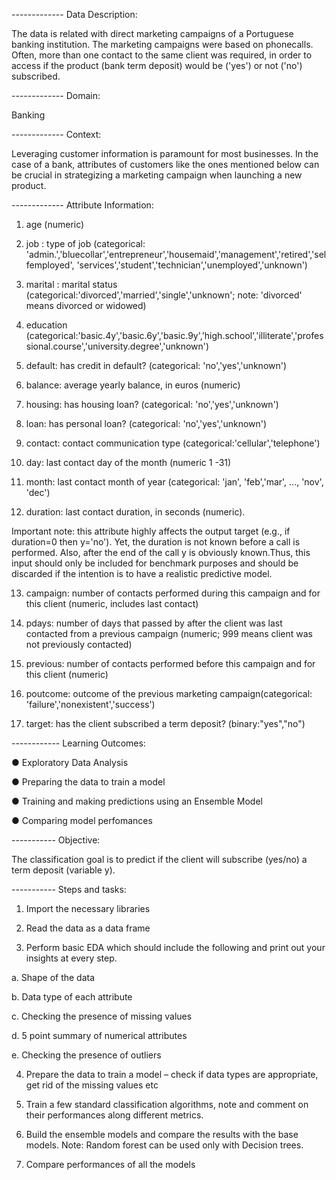 
------------- Data Description:

The data is related with direct marketing campaigns of a Portuguese banking institution. 
The marketing campaigns were based on phonecalls. Often, more than one contact to the same client was required, in
order to access if the product (bank term deposit) would be ('yes') or not ('no') subscribed.

------------- Domain:

Banking

------------- Context:

Leveraging customer information is paramount for most businesses. In the case of a bank, attributes of customers 
like the ones mentioned below can be crucial in strategizing a marketing campaign when launching a new product.

------------- Attribute Information:

1. age (numeric)

2. job : type of job (categorical: 'admin.','bluecollar','entrepreneur','housemaid','management','retired','selfemployed',
'services','student','technician','unemployed','unknown')

3. marital : marital status (categorical:'divorced','married','single','unknown'; note: 'divorced' means divorced or widowed)

4. education (categorical:'basic.4y','basic.6y','basic.9y','high.school','illiterate','professional.course','university.degree','unknown')

5. default: has credit in default? (categorical: 'no','yes','unknown')

6. balance: average yearly balance, in euros (numeric)

7. housing: has housing loan? (categorical: 'no','yes','unknown')

8. loan: has personal loan? (categorical: 'no','yes','unknown')

9. contact: contact communication type (categorical:'cellular','telephone')

10. day: last contact day of the month (numeric 1 -31)

11. month: last contact month of year (categorical: 'jan', 'feb','mar', ..., 'nov', 'dec')

12. duration: last contact duration, in seconds (numeric).

Important note: this attribute highly affects the output target (e.g., if duration=0 then y='no'). Yet, the duration is not known before a call
is performed. Also, after the end of the call y is obviously known.Thus, this input should only be included for benchmark purposes
and should be discarded if the intention is to have a realistic predictive model.

13. campaign: number of contacts performed during this campaign and for this client (numeric, includes last contact)

14. pdays: number of days that passed by after the client was last contacted from a previous campaign (numeric; 999 means
client was not previously contacted)

15. previous: number of contacts performed before this campaign and for this client (numeric)

16. poutcome: outcome of the previous marketing campaign(categorical: 'failure','nonexistent','success')

17. target: has the client subscribed a term deposit? (binary:"yes","no")

------------ Learning Outcomes:

● Exploratory Data Analysis

● Preparing the data to train a model

● Training and making predictions using an Ensemble Model

● Comparing model perfomances

----------- Objective:

The classification goal is to predict if the client will subscribe (yes/no) a term deposit (variable y).

----------- Steps and tasks:

1. Import the necessary libraries

2. Read the data as a data frame

3. Perform basic EDA which should include the following and print out your insights at every step.

  a. Shape of the data

  b. Data type of each attribute

  c. Checking the presence of missing values
  
  d. 5 point summary of numerical attributes
  
  e. Checking the presence of outliers

4. Prepare the data to train a model – check if data types are appropriate, get rid of the missing values etc

5. Train a few standard classification algorithms, note and comment on their performances along different metrics.

6. Build the ensemble models and compare the results with the base models. Note: Random forest can be used only with Decision
trees.

7. Compare performances of all the models
